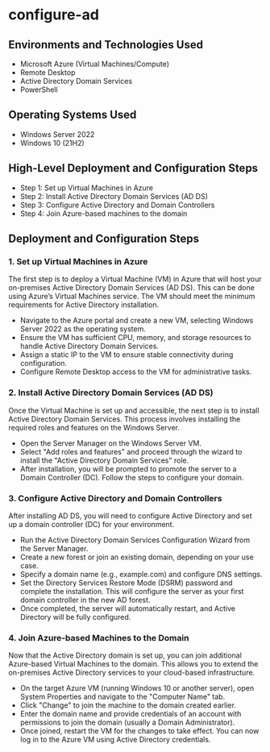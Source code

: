 # configure-ad


<h2>Environments and Technologies Used</h2>
<ul>
    <li>Microsoft Azure (Virtual Machines/Compute)</li>
    <li>Remote Desktop</li>
    <li>Active Directory Domain Services</li>
    <li>PowerShell</li>
</ul>

<h2>Operating Systems Used</h2>
<ul>
    <li>Windows Server 2022</li>
    <li>Windows 10 (21H2)</li>
</ul>

<h2>High-Level Deployment and Configuration Steps</h2>
<ul>
    <li>Step 1: Set up Virtual Machines in Azure</li>
    <li>Step 2: Install Active Directory Domain Services (AD DS)</li>
    <li>Step 3: Configure Active Directory and Domain Controllers</li>
    <li>Step 4: Join Azure-based machines to the domain</li>
</ul>

<h2>Deployment and Configuration Steps</h2>

<h3>1. Set up Virtual Machines in Azure</h3>
<p>The first step is to deploy a Virtual Machine (VM) in Azure that will host your on-premises Active Directory Domain Services (AD DS). This can be done using Azure’s Virtual Machines service. The VM should meet the minimum requirements for Active Directory installation.</p>
<ul>
    <li>Navigate to the Azure portal and create a new VM, selecting Windows Server 2022 as the operating system.</li>
    <li>Ensure the VM has sufficient CPU, memory, and storage resources to handle Active Directory Domain Services.</li>
    <li>Assign a static IP to the VM to ensure stable connectivity during configuration.</li>
    <li>Configure Remote Desktop access to the VM for administrative tasks.</li>
</ul>

<h3>2. Install Active Directory Domain Services (AD DS)</h3>
<p>Once the Virtual Machine is set up and accessible, the next step is to install Active Directory Domain Services. This process involves installing the required roles and features on the Windows Server.</p>
<ul>
    <li>Open the Server Manager on the Windows Server VM.</li>
    <li>Select "Add roles and features" and proceed through the wizard to install the "Active Directory Domain Services" role.</li>
    <li>After installation, you will be prompted to promote the server to a Domain Controller (DC). Follow the steps to configure your domain.</li>
</ul>

<h3>3. Configure Active Directory and Domain Controllers</h3>
<p>After installing AD DS, you will need to configure Active Directory and set up a domain controller (DC) for your environment.</p>
<ul>
    <li>Run the Active Directory Domain Services Configuration Wizard from the Server Manager.</li>
    <li>Create a new forest or join an existing domain, depending on your use case.</li>
    <li>Specify a domain name (e.g., example.com) and configure DNS settings.</li>
    <li>Set the Directory Services Restore Mode (DSRM) password and complete the installation. This will configure the server as your first domain controller in the new AD forest.</li>
    <li>Once completed, the server will automatically restart, and Active Directory will be fully configured.</li>
</ul>

<h3>4. Join Azure-based Machines to the Domain</h3>
<p>Now that the Active Directory domain is set up, you can join additional Azure-based Virtual Machines to the domain. This allows you to extend the on-premises Active Directory services to your cloud-based infrastructure.</p>
<ul>
    <li>On the target Azure VM (running Windows 10 or another server), open System Properties and navigate to the "Computer Name" tab.</li>
    <li>Click "Change" to join the machine to the domain created earlier.</li>
    <li>Enter the domain name and provide credentials of an account with permissions to join the domain (usually a Domain Administrator).</li>
    <li>Once joined, restart the VM for the changes to take effect. You can now log in to the Azure VM using Active Directory credentials.</li>
</ul>
